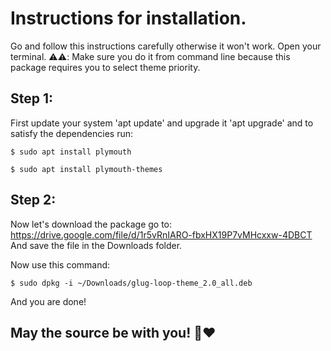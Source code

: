# Instructions for installation.
Go and follow this instructions carefully otherwise it won't work. Open your terminal.
⚠️⚠️: Make sure you do it from command line because this package requires you to select theme priority.

## Step 1:
First update your system 'apt update' and upgrade it 'apt upgrade' and to satisfy the dependencies run:
```
$ sudo apt install plymouth
```
```
$ sudo apt install plymouth-themes
```
## Step 2:
Now let's download the package go to:
https://drive.google.com/file/d/1r5vRnIARO-fbxHX19P7vMHcxxw-4DBCT
And save the file in the Downloads folder.

Now use this command:
```
$ sudo dpkg -i ~/Downloads/glug-loop-theme_2.0_all.deb
```
 And you are done!

 ## May the source be with you! 🐧❤️ 
